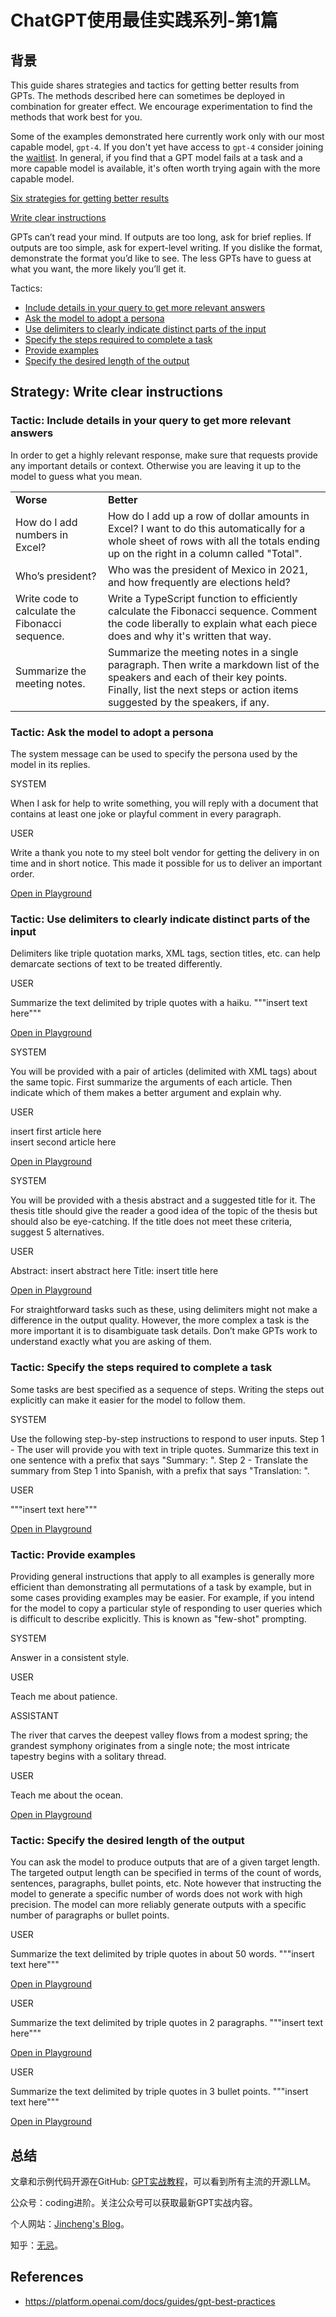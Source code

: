# ChatGPT使用最佳实践系列-第1篇

## 背景

This guide shares strategies and tactics for getting better results from GPTs. The methods described here can sometimes be deployed in combination for greater effect. We encourage experimentation to find the methods that work best for you.

Some of the examples demonstrated here currently work only with our most capable model, `gpt-4`. If you don't yet have access to `gpt-4` consider joining the [waitlist](https://openai.com/waitlist/gpt-4-api). In general, if you find that a GPT model fails at a task and a more capable model is available, it's often worth trying again with the more capable model.

[Six strategies for getting better results](https://platform.openai.com/docs/guides/gpt-best-practices/six-strategies-for-getting-better-results)

[Write clear instructions](https://platform.openai.com/docs/guides/gpt-best-practices/write-clear-instructions)

GPTs can’t read your mind. If outputs are too long, ask for brief replies. If outputs are too simple, ask for expert-level writing. If you dislike the format, demonstrate the format you’d like to see. The less GPTs have to guess at what you want, the more likely you’ll get it.

Tactics:

- [Include details in your query to get more relevant answers](https://platform.openai.com/docs/guides/gpt-best-practices/tactic-include-details-in-your-query-to-get-more-relevant-answers)
- [Ask the model to adopt a persona](https://platform.openai.com/docs/guides/gpt-best-practices/tactic-ask-the-model-to-adopt-a-persona)
- [Use delimiters to clearly indicate distinct parts of the input](https://platform.openai.com/docs/guides/gpt-best-practices/tactic-use-delimiters-to-clearly-indicate-distinct-parts-of-the-input)
- [Specify the steps required to complete a task](https://platform.openai.com/docs/guides/gpt-best-practices/tactic-specify-the-steps-required-to-complete-a-task)
- [Provide examples](https://platform.openai.com/docs/guides/gpt-best-practices/tactic-provide-examples)
- [Specify the desired length of the output](https://platform.openai.com/docs/guides/gpt-best-practices/tactic-specify-the-desired-length-of-the-output)



## Strategy: Write clear instructions

### Tactic: Include details in your query to get more relevant answers

In order to get a highly relevant response, make sure that requests provide any important details or context. Otherwise you are leaving it up to the model to guess what you mean.

|                                                 |                                                              |
| :---------------------------------------------- | :----------------------------------------------------------- |
| **Worse**                                       | **Better**                                                   |
| How do I add numbers in Excel?                  | How do I add up a row of dollar amounts in Excel? I want to do this automatically for a whole sheet of rows with all the totals ending up on the right in a column called "Total". |
| Who’s president?                                | Who was the president of Mexico in 2021, and how frequently are elections held? |
| Write code to calculate the Fibonacci sequence. | Write a TypeScript function to efficiently calculate the Fibonacci sequence. Comment the code liberally to explain what each piece does and why it's written that way. |
| Summarize the meeting notes.                    | Summarize the meeting notes in a single paragraph. Then write a markdown list of the speakers and each of their key points. Finally, list the next steps or action items suggested by the speakers, if any. |

### Tactic: Ask the model to adopt a persona

The system message can be used to specify the persona used by the model in its replies.

SYSTEM

When I ask for help to write something, you will reply with a document that contains at least one joke or playful comment in every paragraph.

USER

Write a thank you note to my steel bolt vendor for getting the delivery in on time and in short notice. This made it possible for us to deliver an important order.

[Open in Playground](https://platform.openai.com/playground/p/default-playful-thank-you-note)

### Tactic: Use delimiters to clearly indicate distinct parts of the input

Delimiters like triple quotation marks, XML tags, section titles, etc. can help demarcate sections of text to be treated differently.

USER

Summarize the text delimited by triple quotes with a haiku. """insert text here"""

[Open in Playground](https://platform.openai.com/playground/p/default-delimiters-1)

SYSTEM

You will be provided with a pair of articles (delimited with XML tags) about the same topic. First summarize the arguments of each article. Then indicate which of them makes a better argument and explain why.

USER

<article> insert first article here </article> <article> insert second article here </article>

[Open in Playground](https://platform.openai.com/playground/p/default-delimiters-2)

SYSTEM

You will be provided with a thesis abstract and a suggested title for it. The thesis title should give the reader a good idea of the topic of the thesis but should also be eye-catching. If the title does not meet these criteria, suggest 5 alternatives.

USER

Abstract: insert abstract here Title: insert title here

[Open in Playground](https://platform.openai.com/playground/p/default-delimiters-3)

For straightforward tasks such as these, using delimiters might not make a difference in the output quality. However, the more complex a task is the more important it is to disambiguate task details. Don’t make GPTs work to understand exactly what you are asking of them.

### Tactic: Specify the steps required to complete a task

Some tasks are best specified as a sequence of steps. Writing the steps out explicitly can make it easier for the model to follow them.

SYSTEM

Use the following step-by-step instructions to respond to user inputs. Step 1 - The user will provide you with text in triple quotes. Summarize this text in one sentence with a prefix that says "Summary: ". Step 2 - Translate the summary from Step 1 into Spanish, with a prefix that says "Translation: ".

USER

"""insert text here"""

[Open in Playground](https://platform.openai.com/playground/p/default-step-by-step-summarize-and-translate)

### Tactic: Provide examples

Providing general instructions that apply to all examples is generally more efficient than demonstrating all permutations of a task by example, but in some cases providing examples may be easier. For example, if you intend for the model to copy a particular style of responding to user queries which is difficult to describe explicitly. This is known as "few-shot" prompting.

SYSTEM

Answer in a consistent style.

USER

Teach me about patience.

ASSISTANT

The river that carves the deepest valley flows from a modest spring; the grandest symphony originates from a single note; the most intricate tapestry begins with a solitary thread.

USER

Teach me about the ocean.

[Open in Playground](https://platform.openai.com/playground/p/default-chat-few-shot)

### Tactic: Specify the desired length of the output

You can ask the model to produce outputs that are of a given target length. The targeted output length can be specified in terms of the count of words, sentences, paragraphs, bullet points, etc. Note however that instructing the model to generate a specific number of words does not work with high precision. The model can more reliably generate outputs with a specific number of paragraphs or bullet points.

USER

Summarize the text delimited by triple quotes in about 50 words. """insert text here"""

[Open in Playground](https://platform.openai.com/playground/p/default-summarize-text-50-words)

USER

Summarize the text delimited by triple quotes in 2 paragraphs. """insert text here"""

[Open in Playground](https://platform.openai.com/playground/p/default-summarize-text-2-paragraphs)

USER

Summarize the text delimited by triple quotes in 3 bullet points. """insert text here"""

[Open in Playground](https://platform.openai.com/playground/p/default-summarize-text-3-bullet-points)

## 总结

文章和示例代码开源在GitHub: [GPT实战教程](https://github.com/jincheng9/gpt-tutorial)，可以看到所有主流的开源LLM。

公众号：coding进阶。关注公众号可以获取最新GPT实战内容。

个人网站：[Jincheng's Blog](https://jincheng9.github.io/)。

知乎：[无忌](https://www.zhihu.com/people/thucuhkwuji)。



## References

* https://platform.openai.com/docs/guides/gpt-best-practices